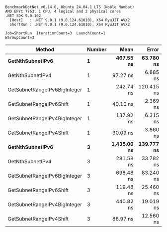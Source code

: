 ```

BenchmarkDotNet v0.14.0, Ubuntu 24.04.1 LTS (Noble Numbat)
AMD EPYC 7763, 1 CPU, 4 logical and 2 physical cores
.NET SDK 9.0.102
  [Host]   : .NET 9.0.1 (9.0.124.61010), X64 RyuJIT AVX2
  ShortRun : .NET 9.0.1 (9.0.124.61010), X64 RyuJIT AVX2

Job=ShortRun  IterationCount=3  LaunchCount=1  
WarmupCount=3  

```
| Method                       | Number | Mean        | Error      | StdDev   | Min         | Max         | Gen0   | Allocated |
|----------------------------- |------- |------------:|-----------:|---------:|------------:|------------:|-------:|----------:|
| **GetNthSubnetIPv6**             | **1**      |   **467.55 ns** |  **63.780 ns** | **3.496 ns** |   **463.51 ns** |   **469.68 ns** | **0.0381** |     **640 B** |
| GetNthSubnetIPv4             | 1      |    97.27 ns |   6.885 ns | 0.377 ns |    96.99 ns |    97.70 ns | 0.0095 |     160 B |
| GetSubnetRangeIPv6BigInteger | 1      |   242.74 ns | 120.415 ns | 6.600 ns |   237.53 ns |   250.16 ns | 0.0257 |     432 B |
| GetSubnetRangeIPv6Shift      | 1      |    40.10 ns |   2.369 ns | 0.130 ns |    39.96 ns |    40.22 ns | 0.0095 |     160 B |
| GetSubnetRangeIPv4BigInteger | 1      |   137.92 ns |   6.315 ns | 0.346 ns |   137.52 ns |   138.12 ns | 0.0124 |     208 B |
| GetSubnetRangeIPv4Shift      | 1      |    30.09 ns |   3.860 ns | 0.212 ns |    29.85 ns |    30.21 ns | 0.0105 |     176 B |
| **GetNthSubnetIPv6**             | **3**      | **1,435.00 ns** | **139.777 ns** | **7.662 ns** | **1,427.95 ns** | **1,443.15 ns** | **0.1183** |    **2000 B** |
| GetNthSubnetIPv4             | 3      |   281.58 ns |  33.782 ns | 1.852 ns |   279.44 ns |   282.66 ns | 0.0286 |     480 B |
| GetSubnetRangeIPv6BigInteger | 3      |   698.48 ns |  83.240 ns | 4.563 ns |   694.92 ns |   703.62 ns | 0.0772 |    1296 B |
| GetSubnetRangeIPv6Shift      | 3      |   119.48 ns |  25.460 ns | 1.396 ns |   117.97 ns |   120.71 ns | 0.0286 |     480 B |
| GetSubnetRangeIPv4BigInteger | 3      |   440.82 ns |  19.019 ns | 1.042 ns |   439.83 ns |   441.91 ns | 0.0372 |     624 B |
| GetSubnetRangeIPv4Shift      | 3      |    88.97 ns |  12.560 ns | 0.688 ns |    88.18 ns |    89.48 ns | 0.0315 |     528 B |
